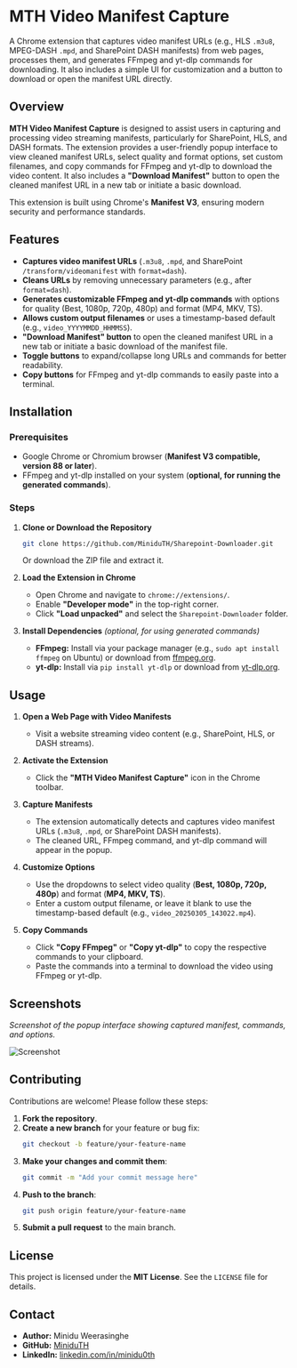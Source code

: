 # MTH Video Manifest Capture

A Chrome extension that captures video manifest URLs (e.g., HLS `.m3u8`, MPEG-DASH `.mpd`, and SharePoint DASH manifests) from web pages, processes them, and generates FFmpeg and yt-dlp commands for downloading. It also includes a simple UI for customization and a button to download or open the manifest URL directly.

## Overview

**MTH Video Manifest Capture** is designed to assist users in capturing and processing video streaming manifests, particularly for SharePoint, HLS, and DASH formats. The extension provides a user-friendly popup interface to view cleaned manifest URLs, select quality and format options, set custom filenames, and copy commands for FFmpeg and yt-dlp to download the video content. It also includes a **"Download Manifest"** button to open the cleaned manifest URL in a new tab or initiate a basic download.

This extension is built using Chrome's **Manifest V3**, ensuring modern security and performance standards.

## Features

- **Captures video manifest URLs** (`.m3u8`, `.mpd`, and SharePoint `/transform/videomanifest` with `format=dash`).
- **Cleans URLs** by removing unnecessary parameters (e.g., after `format=dash`).
- **Generates customizable FFmpeg and yt-dlp commands** with options for quality (Best, 1080p, 720p, 480p) and format (MP4, MKV, TS).
- **Allows custom output filenames** or uses a timestamp-based default (e.g., `video_YYYYMMDD_HHMMSS`).
- **"Download Manifest" button** to open the cleaned manifest URL in a new tab or initiate a basic download of the manifest file.
- **Toggle buttons** to expand/collapse long URLs and commands for better readability.
- **Copy buttons** for FFmpeg and yt-dlp commands to easily paste into a terminal.

## Installation

### Prerequisites

- Google Chrome or Chromium browser (**Manifest V3 compatible, version 88 or later**).
- FFmpeg and yt-dlp installed on your system (**optional, for running the generated commands**).

### Steps

1. **Clone or Download the Repository**
   ```bash
   git clone https://github.com/MiniduTH/Sharepoint-Downloader.git
   ```
   Or download the ZIP file and extract it.

2. **Load the Extension in Chrome**
   - Open Chrome and navigate to `chrome://extensions/`.
   - Enable **"Developer mode"** in the top-right corner.
   - Click **"Load unpacked"** and select the `Sharepoint-Downloader` folder.

3. **Install Dependencies** *(optional, for using generated commands)*
   - **FFmpeg:** Install via your package manager (e.g., `sudo apt install ffmpeg` on Ubuntu) or download from [ffmpeg.org](https://ffmpeg.org/).
   - **yt-dlp:** Install via `pip install yt-dlp` or download from [yt-dlp.org](https://yt-dlp.org/).

## Usage

1. **Open a Web Page with Video Manifests**
   - Visit a website streaming video content (e.g., SharePoint, HLS, or DASH streams).

2. **Activate the Extension**
   - Click the **"MTH Video Manifest Capture"** icon in the Chrome toolbar.

3. **Capture Manifests**
   - The extension automatically detects and captures video manifest URLs (`.m3u8`, `.mpd`, or SharePoint DASH manifests).
   - The cleaned URL, FFmpeg command, and yt-dlp command will appear in the popup.

4. **Customize Options**
   - Use the dropdowns to select video quality (**Best, 1080p, 720p, 480p**) and format (**MP4, MKV, TS**).
   - Enter a custom output filename, or leave it blank to use the timestamp-based default (e.g., `video_20250305_143022.mp4`).

5. **Copy Commands**
   - Click **"Copy FFmpeg"** or **"Copy yt-dlp"** to copy the respective commands to your clipboard.
   - Paste the commands into a terminal to download the video using FFmpeg or yt-dlp.


## Screenshots

_Screenshot of the popup interface showing captured manifest, commands, and options._

![Screenshot](https://i.ibb.co/XZrNYPGL/Screenshot-2025-03-05-1513s34.png)

## Contributing

Contributions are welcome! Please follow these steps:

1. **Fork the repository**.
2. **Create a new branch** for your feature or bug fix:
   ```bash
   git checkout -b feature/your-feature-name
   ```
3. **Make your changes and commit them**:
   ```bash
   git commit -m "Add your commit message here"
   ```
4. **Push to the branch**:
   ```bash
   git push origin feature/your-feature-name
   ```
5. **Submit a pull request** to the main branch.

## License

This project is licensed under the **MIT License**. See the `LICENSE` file for details.

## Contact

- **Author:** Minidu Weerasinghe  
- **GitHub:** [MiniduTH](https://github.com/MiniduTH)  
- **LinkedIn:** [linkedin.com/in/minidu0th](https://linkedin.com/in/minidu0th)  
